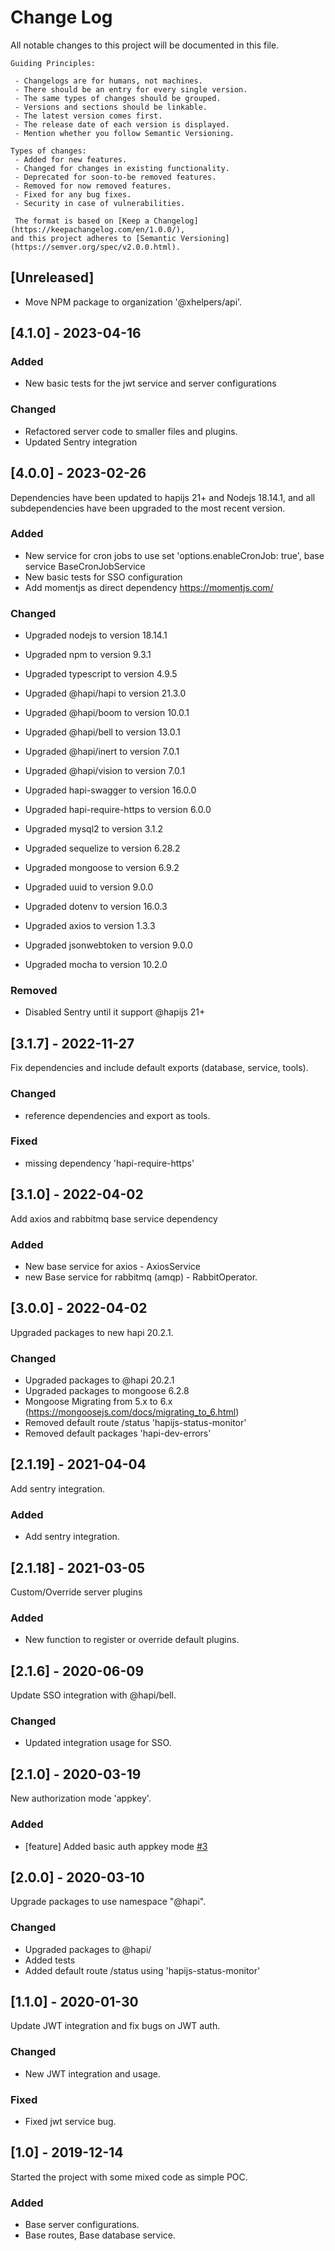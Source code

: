 # Change Log

All notable changes to this project will be documented in this file.

```
Guiding Principles:

 - Changelogs are for humans, not machines.
 - There should be an entry for every single version.
 - The same types of changes should be grouped.
 - Versions and sections should be linkable.
 - The latest version comes first.
 - The release date of each version is displayed.
 - Mention whether you follow Semantic Versioning.

Types of changes:
 - Added for new features.
 - Changed for changes in existing functionality.
 - Deprecated for soon-to-be removed features.
 - Removed for now removed features.
 - Fixed for any bug fixes.
 - Security in case of vulnerabilities.

 The format is based on [Keep a Changelog](https://keepachangelog.com/en/1.0.0/),
and this project adheres to [Semantic Versioning](https://semver.org/spec/v2.0.0.html).

```

## [Unreleased]

- Move NPM package to organization '@xhelpers/api'.

## [4.1.0] - 2023-04-16

### Added

- New basic tests for the jwt service and server configurations

### Changed

- Refactored server code to smaller files and plugins.
- Updated Sentry integration

## [4.0.0] - 2023-02-26

Dependencies have been updated to hapijs 21+ and Nodejs 18.14.1, and all subdependencies have been upgraded to the most recent version.

### Added

- New service for cron jobs to use set 'options.enableCronJob: true', base service BaseCronJobService
- New basic tests for SSO configuration
- Add momentjs as direct dependency https://momentjs.com/

### Changed

- Upgraded nodejs to version 18.14.1
- Upgraded npm to version 9.3.1
- Upgraded typescript to version 4.9.5
- Upgraded @hapi/hapi to version 21.3.0
- Upgraded @hapi/boom to version 10.0.1
- Upgraded @hapi/bell to version 13.0.1
- Upgraded @hapi/inert to version 7.0.1
- Upgraded @hapi/vision to version 7.0.1
- Upgraded hapi-swagger to version 16.0.0
- Upgraded hapi-require-https to version 6.0.0
- Upgraded mysql2 to version 3.1.2
- Upgraded sequelize to version 6.28.2
- Upgraded mongoose to version 6.9.2

- Upgraded uuid to version 9.0.0
- Upgraded dotenv to version 16.0.3
- Upgraded axios to version 1.3.3
- Upgraded jsonwebtoken to version 9.0.0
- Upgraded mocha to version 10.2.0

### Removed

- Disabled Sentry until it support @hapijs 21+

## [3.1.7] - 2022-11-27

Fix dependencies and include default exports (database, service, tools).

### Changed

- reference dependencies and export as tools.

### Fixed

- missing dependency 'hapi-require-https'

## [3.1.0] - 2022-04-02

Add axios and rabbitmq base service dependency

### Added

- New base service for axios - AxiosService
- new Base service for rabbitmq (amqp) - RabbitOperator.

## [3.0.0] - 2022-04-02

Upgraded packages to new hapi 20.2.1.

### Changed

- Upgraded packages to @hapi 20.2.1
- Upgraded packages to mongoose 6.2.8
- Mongoose Migrating from 5.x to 6.x (https://mongoosejs.com/docs/migrating_to_6.html)
- Removed default route /status 'hapijs-status-monitor'
- Removed default packages 'hapi-dev-errors'

## [2.1.19] - 2021-04-04

Add sentry integration.

### Added

- Add sentry integration.

## [2.1.18] - 2021-03-05

Custom/Override server plugins

### Added

- New function to register or override default plugins.

## [2.1.6] - 2020-06-09

Update SSO integration with @hapi/bell.

### Changed

- Updated integration usage for SSO.

## [2.1.0] - 2020-03-19

New authorization mode 'appkey'.

### Added

- [feature] Added basic auth appkey mode [#3](/../../issues/3)

## [2.0.0] - 2020-03-10

Upgrade packages to use namespace "@hapi".

### Changed

- Upgraded packages to @hapi/
- Added tests
- Added default route /status using 'hapijs-status-monitor'

## [1.1.0] - 2020-01-30

Update JWT integration and fix bugs on JWT auth.

### Changed

- New JWT integration and usage.

### Fixed

- Fixed jwt service bug.

## [1.0] - 2019-12-14

Started the project with some mixed code as simple POC.

### Added

- Base server configurations.
- Base routes, Base database service.
